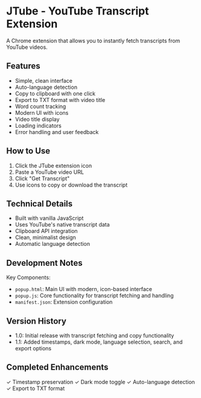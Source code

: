 # JTube - YouTube Transcript Extension

A Chrome extension that allows you to instantly fetch transcripts from YouTube videos.

## Features
- Simple, clean interface
- Auto-language detection
- Copy to clipboard with one click
- Export to TXT format with video title
- Word count tracking
- Modern UI with icons
- Video title display
- Loading indicators
- Error handling and user feedback

## How to Use
1. Click the JTube extension icon
2. Paste a YouTube video URL
3. Click "Get Transcript"
4. Use icons to copy or download the transcript

## Technical Details
- Built with vanilla JavaScript
- Uses YouTube's native transcript data
- Clipboard API integration
- Clean, minimalist design
- Automatic language detection

## Development Notes
Key Components:
- `popup.html`: Main UI with modern, icon-based interface
- `popup.js`: Core functionality for transcript fetching and handling
- `manifest.json`: Extension configuration


## Version History
- 1.0: Initial release with transcript fetching and copy functionality
- 1.1: Added timestamps, dark mode, language selection, search, and export options


## Completed Enhancements
✓ Timestamp preservation
✓ Dark mode toggle
✓ Auto-language detection
✓ Export to TXT format